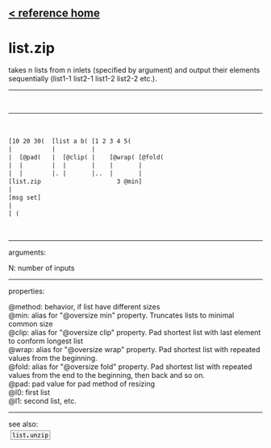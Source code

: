 [< reference home](ceammc_lib.html)
---

# list.zip


takes n lists from n inlets (specified by argument) and output their
            elements sequentially (list1-1 list2-1 list1-2 list2-2 etc.).

---

<br>


---


```


[10 20 30(  [list a b( [1 2 3 4 5(
|           |          |
|  [@pad(   |  [@clip( |    [@wrap( [@fold(
|  |        |  |       |    |       |
|  |        |. |       |..  |       |
[list.zip                     3 @min]
|
[msg set]
|
[ (

            
```

---
arguments:

N: number of inputs<br>

---
properties:

@method: 
            behavior, if list have different sizes<br>
@min: alias for &#34;@oversize min&#34; property. Truncates lists
            to minimal common size<br>
@clip: alias for &#34;@oversize clip&#34; property. Pad shortest
            list with last element to conform longest list<br>
@wrap: alias for &#34;@oversize wrap&#34; property. Pad shortest
            list with repeated values from the beginning.<br>
@fold: alias for &#34;@oversize fold&#34; property. Pad shortest
            list with repeated values from the end to the beginning, then back and so
            on.<br>
@pad: pad value for pad method of
            resizing<br>
@l0: first list<br>
@l1: second list, etc.<br>

---
see also:<br>
[![list.unzip](img/object_list.unzip.png)](list.unzip.html)
